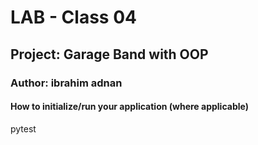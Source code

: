 # LAB - Class 04
## Project:  Garage Band with OOP
### Author: ibrahim adnan


#### How to initialize/run your application (where applicable)
 pytest

